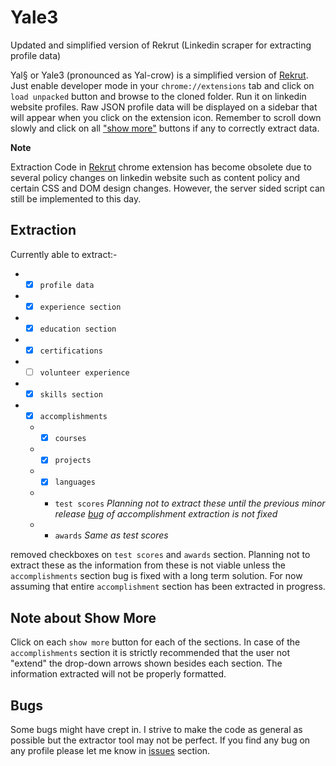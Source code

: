 # Yale3
 Updated and simplified version of Rekrut (Linkedin scraper for extracting profile data)

Yal§ or Yale3 (pronounced as Yal-crow) is a simplified version of [Rekrut](https://github.com/DrakenWan/Rekrut). Just enable developer mode in your `chrome://extensions` tab and click on `load unpacked` button and browse to the cloned folder. Run it on linkedin website profiles. Raw JSON profile data will be displayed on a sidebar that will appear when you click on the extension icon. Remember to scroll down slowly and click on all ["show more"](#Note-about-Show-More) buttons if any to correctly extract data.


<b>Note </b> 

Extraction Code in [Rekrut](https://github.com/DrakenWan/Rekrut) chrome extension has become obsolete due to several policy changes on linkedin website such as content policy and certain CSS and DOM design changes.
However, the server sided script can still be implemented to this day.

## Extraction

Currently able to extract:-
* - [x] `profile data` 
* - [x] `experience section` 
* - [x] `education section` 
* - [x] `certifications` 
* - [ ] `volunteer experience` 
* - [x] `skills section` 
* - [x] `accomplishments` 
  * - [x] `courses`   
  * - [x] `projects` 
  * - [x] `languages` 
  * - `test scores` _Planning not to extract these until the previous minor release [bug](https://github.com/DrakenWan/Yale3/issues/1) of accomplishment extraction is not fixed_
  * - `awards` _Same as test scores_

removed checkboxes on `test scores` and `awards` section. Planning not to extract these as the information from these is not viable unless the `accomplishments` section bug is fixed with a long term solution. For now assuming that entire `accomplishment` section has been extracted in progress.

## Note about Show More
Click on each `show more` button for each of the sections. In case of the `accomplishments` section it is strictly recommended that the user not "extend" the drop-down arrows shown besides each section. The information extracted will not be properly formatted.

## Bugs
Some bugs might have crept in. I strive to make the code as general as possible but the extractor tool may not be perfect. If you find any bug on any profile please let me know in [issues](https://github.com/DrakenWan/Yale3/issues) section.